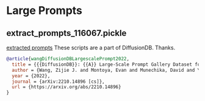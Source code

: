 # Large Prompts
## extract_prompts_116067.pickle
[extracted prompts](https://1drv.ms/u/s!ApxVlgxlqLRliLop2hrmNvL4f_bHUw?e=Zx8sK7)
These scripts are a part of DiffusionDB. Thanks.
```bibtex
@article{wangDiffusionDBLargescalePrompt2022,
  title = {{{DiffusionDB}}: {{A}} Large-Scale Prompt Gallery Dataset for Text-to-Image Generative Models},
  author = {Wang, Zijie J. and Montoya, Evan and Munechika, David and Yang, Haoyang and Hoover, Benjamin and Chau, Duen Horng},
  year = {2022},
  journal = {arXiv:2210.14896 [cs]},
  url = {https://arxiv.org/abs/2210.14896}
}
```